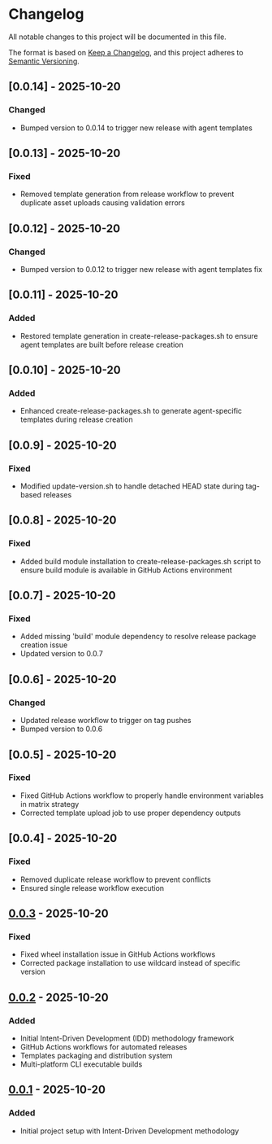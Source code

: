 # Changelog

All notable changes to this project will be documented in this file.

The format is based on [Keep a Changelog](https://keepachangelog.com/en/1.0.0/),
and this project adheres to [Semantic Versioning](https://semver.org/spec/v2.0.0.html).

## [0.0.14] - 2025-10-20

### Changed
- Bumped version to 0.0.14 to trigger new release with agent templates

## [0.0.13] - 2025-10-20

### Fixed
- Removed template generation from release workflow to prevent duplicate asset uploads causing validation errors

## [0.0.12] - 2025-10-20

### Changed
- Bumped version to 0.0.12 to trigger new release with agent templates fix

## [0.0.11] - 2025-10-20

### Added
- Restored template generation in create-release-packages.sh to ensure agent templates are built before release creation

## [0.0.10] - 2025-10-20

### Added
- Enhanced create-release-packages.sh to generate agent-specific templates during release creation

## [0.0.9] - 2025-10-20

### Fixed
- Modified update-version.sh to handle detached HEAD state during tag-based releases

## [0.0.8] - 2025-10-20

### Fixed
- Added build module installation to create-release-packages.sh script to ensure build module is available in GitHub Actions environment

## [0.0.7] - 2025-10-20

### Fixed
- Added missing 'build' module dependency to resolve release package creation issue
- Updated version to 0.0.7

## [0.0.6] - 2025-10-20

### Changed
- Updated release workflow to trigger on tag pushes
- Bumped version to 0.0.6

## [0.0.5] - 2025-10-20

### Fixed
- Fixed GitHub Actions workflow to properly handle environment variables in matrix strategy
- Corrected template upload job to use proper dependency outputs

## [0.0.4] - 2025-10-20

### Fixed
- Removed duplicate release workflow to prevent conflicts
- Ensured single release workflow execution

## [0.0.3] - 2025-10-20

### Fixed
- Fixed wheel installation issue in GitHub Actions workflows
- Corrected package installation to use wildcard instead of specific version

[0.0.3]: https://github.com/nom-nom-hub/intent-kit/compare/v0.0.2...v0.0.3

## [0.0.2] - 2025-10-20

### Added
- Initial Intent-Driven Development (IDD) methodology framework
- GitHub Actions workflows for automated releases
- Templates packaging and distribution system
- Multi-platform CLI executable builds

[0.0.2]: https://github.com/nom-nom-hub/intent-kit/compare/v0.0.1...v0.0.2

## [0.0.1] - 2025-10-20

### Added
- Initial project setup with Intent-Driven Development methodology

[0.0.1]: https://github.com/nom-nom-hub/intent-kit/compare/v0.0.0...v0.0.1